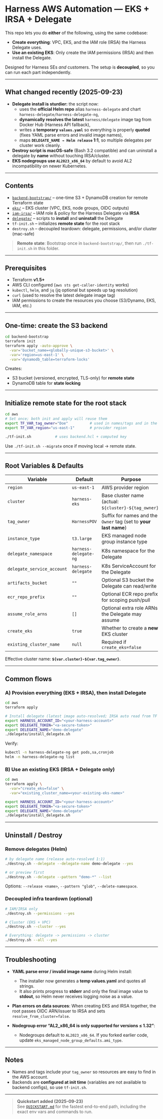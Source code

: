 # Harness AWS Automation — EKS + IRSA + Delegate

This repo lets you do **either** of the following, using the same codebase:

- **Create everything**: VPC, EKS, and the IAM role (IRSA) the Harness Delegate uses.
- **Use an existing EKS**: Only create the IAM permissions (IRSA) and then install the Delegate.

Designed for Harness SEs *and* customers. The setup is **decoupled**, so you can run each part independently.

---

## What changed recently (2025-09-23)

- **Delegate install is sturdier:** the script now:
  - uses the **official Helm repo** alias `harness-delegate` and chart `harness-delegate/harness-delegate-ng`,
  - **dynamically resolves the latest** `harness/delegate` image tag from Docker Hub (Harness API fallback),
  - writes a **temporary `values.yaml`** so everything is properly **quoted** (fixes YAML parse errors and invalid image names),
  - maps **`DELEGATE_NAME → Helm release` 1:1**, so multiple delegates per cluster work cleanly.
- **Destroy script is macOS-safe** (Bash 3.2 compatible) and can uninstall a delegate by **name** without touching IRSA/cluster.
- **EKS nodegroups use `AL2023_x86_64`** by default to avoid AL2 incompatibility on newer Kubernetes.

---

## Contents

- [`backend-bootstrap/`](./backend-bootstrap) – one-time S3 + DynamoDB creation for remote Terraform state
- [`eks/`](./eks) – EKS cluster (VPC, EKS, node groups, OIDC outputs)
- [`iam-irsa/`](./iam-irsa) – IAM role & policy for the Harness Delegate via **IRSA**
- [`delegate/`](./delegate) – scripts to **install** and **uninstall** the Delegate
- `tf-init.sh` – initializes **remote state** for the root stack
- `destroy.sh` – decoupled teardown: delegate, permissions, and/or cluster (mac-safe)

> **Remote state**: Bootstrap once in `backend-bootstrap/`, then run `./tf-init.sh` in this folder.

---

## Prerequisites

- Terraform **v1.5+**
- AWS CLI configured (`aws sts get-caller-identity` works)
- `kubectl`, `helm`, and `jq` (jq optional but speeds up tag resolution)
- `curl` (used to resolve the latest delegate image tag)
- IAM permissions to create the resources you choose (S3/Dynamo, EKS, IAM, etc.)

---

## One-time: create the S3 backend

```bash
cd backend-bootstrap
terraform init
terraform apply -auto-approve \
  -var='bucket_name=<globally-unique-s3-bucket>' \
  -var='region=us-east-1' \
  -var='dynamodb_table=terraform-locks'
```

Creates:
- S3 bucket (versioned, encrypted, TLS-only) for **remote state**
- DynamoDB table for **state locking**

---

## Initialize remote state for the root stack

```bash
cd aws
# Set once; both init and apply will reuse them
export TF_VAR_tag_owner="Doe"          # used in names/tags and in the state key
export TF_VAR_region="us-east-1"       # provider region

./tf-init.sh           # uses backend.hcl + computed key
```

Use `./tf-init.sh --migrate` once if moving local → remote state.

---

## Root Variables & Defaults

| Variable | Default | Purpose |
|---|---|---|
| `region` | `us-east-1` | AWS provider region |
| `cluster` | `harness-eks` | Base cluster name (actual: `${cluster}-${tag_owner}`) |
| `tag_owner` | `HarnessPOV` | Suffix for names and the `Owner` tag (set to **your last name**) |
| `instance_type` | `t3.large` | EKS managed node group instance type |
| `delegate_namespace` | `harness-delegate-ng` | K8s namespace for the Delegate |
| `delegate_service_account` | `harness-delegate` | K8s ServiceAccount for the Delegate |
| `artifacts_bucket` | `""` | Optional S3 bucket the Delegate can read/write |
| `ecr_repo_prefix` | `""` | Optional ECR repo prefix for scoping push/pull |
| `assume_role_arns` | `[]` | Optional extra role ARNs the Delegate may assume |
| `create_eks` | `true` | Whether to create a **new** EKS cluster |
| `existing_cluster_name` | `null` | Required if `create_eks=false` |

Effective cluster name: **`${var.cluster}-${var.tag_owner}`**.

---

## Common flows

### A) Provision everything (EKS + IRSA), then install Delegate

```bash
cd aws
terraform apply

# Install delegate (latest image auto-resolved; IRSA auto read from TF outputs if present)
export HARNESS_ACCOUNT_ID="<your-harness-account>"
export DELEGATE_TOKEN="<a-secure-token>"
export DELEGATE_NAME="demo-delegate"
./delegate/install_delegate.sh
```

Verify:
```bash
kubectl -n harness-delegate-ng get pods,sa,cronjob
helm -n harness-delegate-ng list
```

### B) Use an existing EKS (IRSA + Delegate only)

```bash
cd aws
terraform apply \
  -var="create_eks=false" \
  -var="existing_cluster_name=<your-existing-eks-name>"

export HARNESS_ACCOUNT_ID="<your-harness-account>"
export DELEGATE_TOKEN="<a-secure-token>"
export DELEGATE_NAME="demo-delegate"
./delegate/install_delegate.sh
```

---

## Uninstall / Destroy

### Remove delegates (Helm)

```bash
# by delegate name (release auto-resolved 1:1)
./destroy.sh --delegate --delegate-name demo-delegate --yes

# or preview first
./destroy.sh --delegate --pattern "demo-*" --list
```

Options: `--release <name>`, `--pattern "glob"`, `--delete-namespace`.

### Decoupled infra teardown (optional)

```bash
# IAM/IRSA only
./destroy.sh --permissions --yes

# Cluster (EKS + VPC)
./destroy.sh --cluster --yes

# Everything: delegate -> permissions -> cluster
./destroy.sh --all --yes
```

---

## Troubleshooting

- **YAML parse error / invalid image name** during Helm install:
  - The installer now generates a **temp values.yaml** and quotes all strings.
  - It also prints progress to **stderr** and only the final image value to **stdout**, so Helm never receives logging noise as a value.

- **Plan errors on data sources**: When creating EKS and IRSA together, the root passes OIDC ARN/issuer to IRSA and sets `resolve_from_cluster=false`.

- **Nodegroup error “AL2_x86_64 is only supported for versions ≤ 1.32”**:
  - Nodegroups default to `AL2023_x86_64`. If you forked earlier code, update `eks_managed_node_group_defaults.ami_type`.

---

## Notes

- Names and tags include your `tag_owner` so resources are easy to find in the AWS account.
- Backends are **configured at init time** (variables are not available to backend configs), so use `tf-init.sh`.

---
> **Quickstart added (2025-09-23)**  
See [`QUICKSTART.md`](./QUICKSTART.md) for the fastest end-to-end path, including the exact env vars and commands to run.
